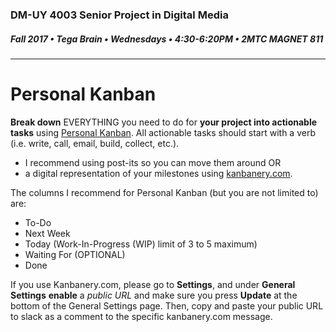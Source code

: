 ### DM-UY 4003 Senior Project in Digital Media
##### Fall 2017 • Tega Brain • Wednesdays • 4:30-6:20PM • 2MTC MAGNET 811 

---

# Personal Kanban
**Break down** EVERYTHING you need to do for **your project into actionable tasks** using <a href="http://personalkanban.com" target="_blank">Personal Kanban</a>. All actionable tasks should start with a verb (i.e. write, call, email, build, collect, etc.).
<ul>
<li>I recommend using post-its so you can move them around
OR</li>
<li>a digital representation of your milestones using <a href="http://kanbanery.com" target="_blank">kanbanery.com</a>.</li>
</ul>

The columns I recommend for Personal Kanban (but you are not limited to) are:
* To-Do
* Next Week
* Today (Work-In-Progress (WIP) limit of 3 to 5 maximum)
* Waiting For (OPTIONAL)
* Done

If you use Kanbanery.com, please go to **Settings**, and under **General Settings** **enable** a *public URL* and make sure you press **Update** at the bottom of the General Settings page. Then, copy and paste your public URL to slack as a comment to the specific kanbanery.com message.